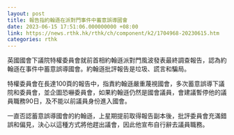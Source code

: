 ```yaml
---
layout: post
title: 報告指約翰遜在派對門事件中蓄意誤導國會
date: 2023-06-15 17:51:06.000000000 +08:00
link: https://news.rthk.hk/rthk/ch/component/k2/1704968-20230615.htm
categories: rthk
---
```


英國國會下議院特權委員會就前首相約翰遜派對門風波發表最終調查報告，認為約翰遜在事件中蓄意誤導國會。約翰遜批評報告是垃圾、謊言和騙局。

特權委員會在長達100頁的報告中，指責約翰遜嚴重蔑視國會，多次蓄意誤導下議院和委員會，並企圖恐嚇委員會，如果約翰遜仍然是國會議員，會建議暫停他的議員職務90日，及不能以前議員身份進入國會。

一直否認蓄意誤導國會的約翰遜，上星期提前取得報告副本後，批評委員會充滿錯誤和偏見，決心以這種方式將他趕出議會，因此他宣布自行辭去議員職務。
